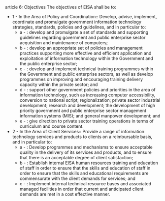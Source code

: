 article 6: Objectives
The objectives of EISA shall be to:
<ul>
			<li>1 - In the Area of Policy and Coordination:: Develop, advise, implement, coordinate and promulgate government information technology strategies, standards, policies and guidelines, and in particular to:<ul>
						<li>a - : develop and promulgate a set of standards and supporting guidelines regarding government and public enterprise sector acquisition and maintenance of computers;<ul>
						</ul></li>						<li>b - : develop an appropriate set of policies and management practices supporting more effective and efficient application and exploitation of information technology within the Government and the public
enterprise sector;<ul>
						</ul></li>						<li>c - : develop and implement technical training programmes within the Government and public enterprise sectors, as well as develop programmes on improving and encouraging training delivery capacity within the private sector; and<ul>
						</ul></li>						<li>d - : support other government policies and priorities in the area of information technology, such as increasing computer accessibility, conversion to national script; regionalization; private sector industrial development; research and development; the development of high priority government and public enterprise sector management information systems (MIS); and general manpower development; and<ul>
						</ul></li>						<li>e - : give direction to private sector training operations in terms of curriculum and course content.<ul>
						</ul></li>			</ul></li>			<li>2 - In the Area of Client Services:: Provide a range of information technology services and products to clients on a reimbursable basis, and in particular to:<ul>
						<li>a - : Develop programmes and mechanisms to ensure acceptable quality in the delivery of its services and products, and to ensure that there is an acceptable degree of client satisfaction;<ul>
						</ul></li>						<li>b - : Establish internal EISA human resources training and education of staff in order to ensure that the skills and education of staff in order to ensure that the skills and educational requirements are commensurate with the client demands for services; and<ul>
						</ul></li>						<li>c - : Implement internal technical resource bases and associated managed facilities in order that current and anticipated client demands are met in a cost effective manner. <ul>
						</ul></li>			</ul></li></ul>